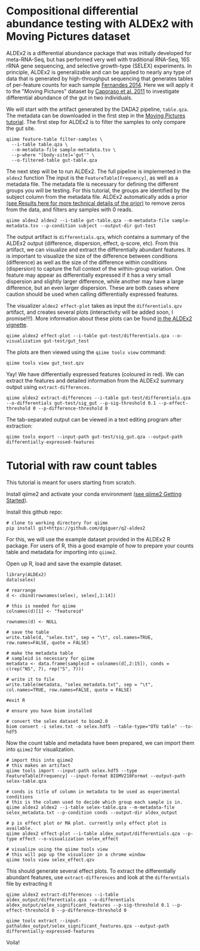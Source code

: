 # Compositional differential abundance testing with ALDEx2 with Moving Pictures dataset

ALDEx2 is a differential abundance package that was initially developed for meta-RNA-Seq, but has performed very well with traditional RNA-Seq, 16S rRNA gene sequencing, and selective growth-type (SELEX) experiments. In principle, ALDEx2 is generalizable and can be applied to nearly any type of data that is generated by high-throughput sequencing that generates tables of per-feature counts for each sample [Fernandes 2014](https://microbiomejournal.biomedcentral.com/articles/10.1186/2049-2618-2-15). Here we will apply it to the "Moving Pictures" dataset by [Caporaso et al. 2011](https://www.ncbi.nlm.nih.gov/pubmed/21624126) to investigate differential abundance of the gut in two individuals.

We will start with the artifact generated by the DADA2 pipeline, `table.qza`. The metadata can be downloaded in the first step in the [Moving Pictures tutorial](https://docs.qiime2.org/2019.7/tutorials/moving-pictures/). The first step for ALDEx2 is to filter the samples to only compare the gut site.

```
qiime feature-table filter-samples \
  --i-table table.qza \
  --m-metadata-file sample-metadata.tsv \
  --p-where "[body-site]='gut'" \
  --o-filtered-table gut-table.qza
```

The next step will be to run ALDEx2. The full pipeline is implemented in the `aldex2` function The input is the `FeatureTable[Frequency]`, as well as a metadata file. The metadata file is necessary for defining the different groups you will be testing. For this tutorial, the groups are identified by the subject column from the metadata file. ALDEx2 automatically adds a prior [(see Results here for more technical details of the prior)](https://journals.plos.org/plosone/article?id=10.1371/journal.pone.0067019) to remove zeros from the data, and filters any samples with 0 reads.

```
qiime aldex2 aldex2 --i-table gut-table.qza --m-metadata-file sample-metadata.tsv --p-condition subject --output-dir gut-test
```

The output artifact is `differentials.qza`, which contains a summary of the ALDEx2 output (difference, dispersion, effect, q-score, etc). From this artifact, we can visualize and extract the differentially abundant features. It is important to visualize the size of the difference between conditions (difference) as well as the size of the difference within conditions (dispersion) to capture the full context of the within-group variation. One feature may appear as differentially expressed if it has a very small dispersion and slightly larger difference, while another may have a large difference, but an even larger dispersion. These are both cases where caution should be used when calling differentially expressed features.

The visualizer `aldex2 effect-plot` takes as input the `differentials.qzv` artifact, and creates several plots (interactivity will be added soon, I promise!!!). More information about these plots can be found [in the ALDEx2 vignette](http://bioconductor.org/packages/release/bioc/vignettes/ALDEx2/inst/doc/ALDEx2_vignette.pdf).

```
qiime aldex2 effect-plot --i-table gut-test/differentials.qza --o-visualization gut-test/gut_test
```

The plots are then viewed using the `qiime tools view` command:

```
qiime tools view gut_test.qzv
```

Yay! We have differentially expressed features (coloured in red). We can extract the features and detailed information from the ALDEx2 summary output using `extract-differences`.

```
qiime aldex2 extract-differences --i-table gut-test/differentials.qza --o-differentials gut-test/sig_gut --p-sig-threshold 0.1 --p-effect-threshold 0 --p-difference-threshold 0
```

The tab-separated output can be viewed in a text editing program after extraction:

```
qiime tools export --input-path gut-test/sig_gut.qza --output-path differentially-expressed-features
```

# Tutorial with raw count tables

This tutorial is meant for users starting from scratch.

Install qiime2 and activate your conda environment ([see qiime2 Getting Started](https://docs.qiime2.org/2019.7/getting-started/)).

Install this github repo:
```
# clone to working directory for qiime
pip install git+https://github.com/dgiguer/q2-aldex2
```

For this, we will use the example dataset provided in the ALDEx2 R package. For users of R, this a good example of how to prepare your counts table and metadata for importing into `qiime2`.

Open up R, load and save the example dataset.

```
library(ALDEx2)
data(selex)

# rearrange
d <- cbind(rownames(selex), selex[,1:14])

# this is needed for qiime
colnames(d)[1] <- "featureid"

rownames(d) <- NULL

# save the table
write.table(d, "selex.txt", sep = "\t", col.names=TRUE, row.names=FALSE, quote = FALSE)

# make the metadata table
# sampleid is necessary for qiime
metadata <- data.frame(sampleid = colnames(d[,2:15]), conds = c(rep("NS", 7), rep("S", 7)))

# write it to file
write.table(metadata, "selex_metadata.txt", sep = "\t", col.names=TRUE, row.names=FALSE, quote = FALSE)

#exit R

# ensure you have biom installed

# convert the selex dataset to biom2.0
biom convert -i selex.txt -o selex.hdf5 --table-type="OTU table" --to-hdf5
```

Now the count table and metadata have been prepared, we can import them into `qiime2` for visualization.

```
# import this into qiime2
# this makes an artifact
qiime tools import --input-path selex.hdf5 --type FeatureTable[Frequency] --input-format BIOMV210Format --output-path selex-table.qza

# conds is title of column in metadata to be used as experimental conditions
# this is the column used to decide which group each sample is in.
qiime aldex2 aldex2 --i-table selex-table.qza --m-metadata-file selex_metadata.txt --p-condition conds --output-dir aldex_output

# p is effect plot or MA plot. currently only effect plot is available.
qiime aldex2 effect-plot --i-table aldex_output/differentials.qza --p-type effect --o-visualization selex_effect

# visualize using the qiime tools view
# this will pop up the visualizer in a chrome window
qiime tools view selex_effect.qzv

```

This should generate several effect plots. To extract the differentially abundant features, use `extract-differences` and look at the `differentials` file by extracting it

```
qiime aldex2 extract-differences --i-table aldex_output/differentials.qza --o-differentials aldex_output/selex_significant_features --p-sig-threshold 0.1 --p-effect-threshold 0 --p-difference-threshold 0

qiime tools extract --input-pathaldex_output/selex_significant_features.qza --output-path differentially-expressed-features
```

Voila!
